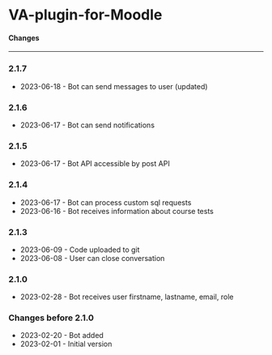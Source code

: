 # VA-plugin-for-Moodle


#### Changes
-------

### 2.1.7

* 2023-06-18 - Bot can send messages to user (updated)

### 2.1.6

* 2023-06-17 - Bot can send notifications


### 2.1.5

* 2023-06-17 - Bot API accessible by post API

### 2.1.4

* 2023-06-17 - Bot can process custom sql requests
* 2023-06-16 - Bot receives information about course tests 


### 2.1.3

* 2023-06-09 - Code uploaded to git
* 2023-06-08 - User can close conversation
   
### 2.1.0

* 2023-02-28 - Bot receives user firstname, lastname, email, role

### Changes before 2.1.0

* 2023-02-20 - Bot added
* 2023-02-01 - Initial version
